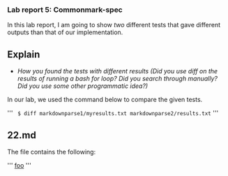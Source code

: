 ### Lab report 5: Commonmark-spec

In this lab report, I am going to show *two* different tests that gave different outputs than that of our implementation.

## Explain
- *How you found the tests with different results (Did you use diff on the results of running a bash for loop? Did you search through manually? Did you use some other programmatic idea?)*

In our lab, we used the command below to compare the given tests. 

'''
` $ diff markdownparse1/myresults.txt markdownparse2/results.txt`
'''

## 22.md

The file contains the following:

'''
[foo](/bar\* "ti\*tle")
'''

